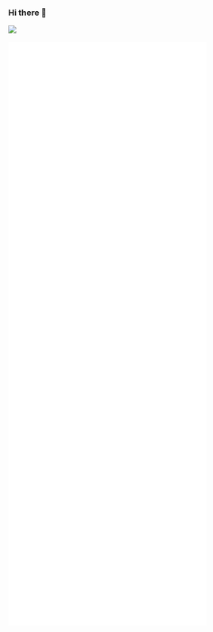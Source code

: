### Hi there 👋

<!-- ![Yuchen's GitHub stats](https://github-readme-stats.vercel.app/api?username=yuchenii&show_icons=true&theme=vue-dark&count_private=true) -->
<!-- 
报错 Maximum retries exceeded
自己部署 https://github.com/anuraghazra/github-readme-stats/tree/master#deploy-on-your-own
-->
![](https://github-readme-stats-qooz-56ziz8o3l-yucheniis-projects.vercel.app/api?username=yuchenii&show_icons=true&theme=vue-dark&count_private=true)

<img alt="⚡" align="left" width="400px" src="https://github.com/yuchenii/yuchenii/blob/main/github-metrics.svg">
<img alt="⚡" align="left" width="400px" src="https://github.com/yuchenii/yuchenii/blob/main/github-metrics-additional.svg">

<!-- 
![Metrics](https://github.com/yuchenii/yuchenii/blob/main/github-metrics.svg)
![Metrics-aditional](https://github.com/yuchenii/yuchenii/blob/main/github-metrics-additional.svg)
 -->

<!--
[![Anurag's GitHub stats](https://github-readme-stats.vercel.app/api?username=yuchenii&show_icons=true&theme=tokyonight&count_private=true)](https://github.com/anuraghazra/github-readme-stats)
[![Top Langs](https://github-readme-stats.vercel.app/api/top-langs/?username=yuchenii&theme=tokyonight&layout=compact)](https://github.com/anuraghazra/github-readme-stats)
-->

<!--
**yuchenii/yuchenii** is a ✨ _special_ ✨ repository because its `README.md` (this file) appears on your GitHub profile.
Here are some ideas to get you started:
- 🔭 I’m currently working on ...
- 🌱 I’m currently learning ...
- 👯 I’m looking to collaborate on ...
- 🤔 I’m looking for help with ...
- 💬 Ask me about ...
- 📫 How to reach me: ...
- 😄 Pronouns: ...
- ⚡ Fun fact: ...
-->
